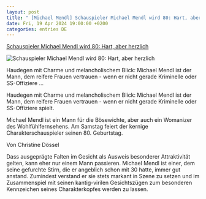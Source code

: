 ```yaml
---
layout: post
title: " [Michael Mendl] Schauspieler Michael Mendl wird 80: Hart, aber herzlich"
date: Fri, 19 Apr 2024 19:00:00 +0200
categories: entries DE
---
```

[Schauspieler Michael Mendl wird 80: Hart, aber herzlich](https://www.sueddeutsche.de/medien/michael-mendl-80-geburtstag-schauspieler-1.6564257)

![Schauspieler Michael Mendl wird 80: Hart, aber herzlich](https://www.sueddeutsche.de/image/sz.1.6564259/1200x675?v=1713540059)

Haudegen mit Charme und melancholischem Blick: Michael Mendl ist der Mann, dem reifere Frauen vertrauen - wenn er nicht gerade Kriminelle oder SS-Offiziere ...

Haudegen mit Charme und melancholischem Blick: Michael Mendl ist der Mann, dem reifere Frauen vertrauen - wenn er nicht gerade Kriminelle oder SS-Offiziere spielt.

Michael Mendl ist ein Mann für die Bösewichte, aber auch ein Womanizer des Wohlfühlfernsehens. Am Samstag feiert der kernige Charakterschauspieler seinen 80. Geburtstag.

Von Christine Dössel

Dass ausgeprägte Falten im Gesicht als Ausweis besonderer Attraktivität gelten, kann eher nur einem Mann passieren. Michael Mendl ist einer, dem seine gefurchte Stirn, die er angeblich schon mit 30 hatte, immer gut anstand. Zumindest verstand er sie stets markant in Szene zu setzen und im Zusammenspiel mit seinen kantig-virilen Gesichtszügen zum besonderen Kennzeichen seines Charakterkopfes werden zu lassen.

